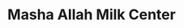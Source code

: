 ---
title: "Masha Allah Milk Center"
url: /karachi/masha-allah-milk-center-nazimabad-1/
shop: Milch
---